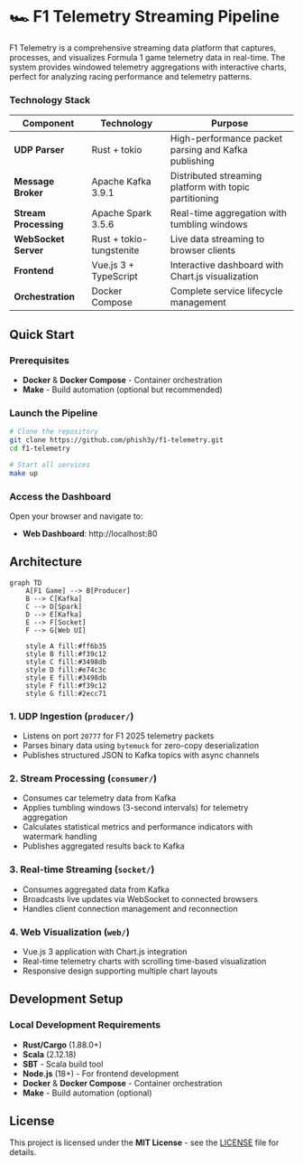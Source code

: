 # 🏎️ F1 Telemetry Streaming Pipeline

F1 Telemetry is a comprehensive streaming data platform that captures, processes, and visualizes Formula 1 game telemetry data in real-time. The system provides windowed telemetry aggregations with interactive charts, perfect for analyzing racing performance and telemetry patterns.

### Technology Stack

| Component | Technology | Purpose |
|-----------|------------|---------|
| **UDP Parser** | Rust + tokio | High-performance packet parsing and Kafka publishing |
| **Message Broker** | Apache Kafka 3.9.1 | Distributed streaming platform with topic partitioning |
| **Stream Processing** | Apache Spark 3.5.6 | Real-time aggregation with tumbling windows |
| **WebSocket Server** | Rust + tokio-tungstenite | Live data streaming to browser clients |
| **Frontend** | Vue.js 3 + TypeScript | Interactive dashboard with Chart.js visualization |
| **Orchestration** | Docker Compose | Complete service lifecycle management |

## Quick Start

### Prerequisites

- **Docker** & **Docker Compose** - Container orchestration
- **Make** - Build automation (optional but recommended)

### Launch the Pipeline

```bash
# Clone the repository
git clone https://github.com/phish3y/f1-telemetry.git
cd f1-telemetry

# Start all services
make up
```

### Access the Dashboard

Open your browser and navigate to:
- **Web Dashboard**: http://localhost:80

## Architecture

```mermaid
graph TD
    A[F1 Game] --> B[Producer]
    B --> C[Kafka]
    C --> D[Spark]
    D --> E[Kafka]
    E --> F[Socket]
    F --> G[Web UI]
    
    style A fill:#ff6b35
    style B fill:#f39c12
    style C fill:#3498db
    style D fill:#e74c3c
    style E fill:#3498db
    style F fill:#f39c12
    style G fill:#2ecc71
```

### 1. **UDP Ingestion** (`producer/`)
- Listens on port `20777` for F1 2025 telemetry packets
- Parses binary data using `bytemuck` for zero-copy deserialization
- Publishes structured JSON to Kafka topics with async channels

### 2. **Stream Processing** (`consumer/`)
- Consumes car telemetry data from Kafka
- Applies tumbling windows (3-second intervals) for telemetry aggregation
- Calculates statistical metrics and performance indicators with watermark handling
- Publishes aggregated results back to Kafka

### 3. **Real-time Streaming** (`socket/`)
- Consumes aggregated data from Kafka
- Broadcasts live updates via WebSocket to connected browsers
- Handles client connection management and reconnection

### 4. **Web Visualization** (`web/`)
- Vue.js 3 application with Chart.js integration
- Real-time telemetry charts with scrolling time-based visualization  
- Responsive design supporting multiple chart layouts

## Development Setup

### Local Development Requirements

- **Rust/Cargo** (1.88.0+)
- **Scala** (2.12.18)
- **SBT** - Scala build tool
- **Node.js** (18+) - For frontend development
- **Docker** & **Docker Compose** - Container orchestration
- **Make** - Build automation (optional)

## License

This project is licensed under the **MIT License** - see the [LICENSE](LICENSE) file for details.
